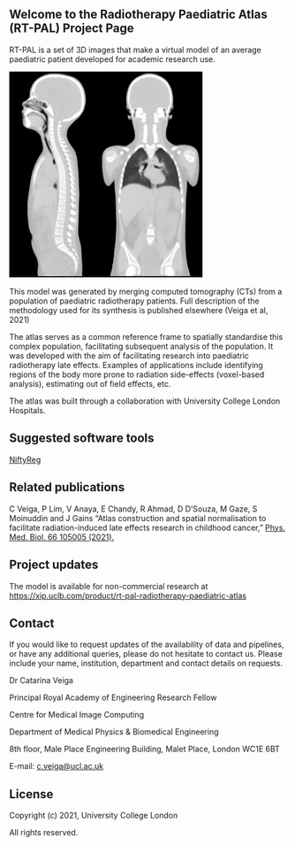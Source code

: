 ## Welcome to the Radiotherapy Paediatric Atlas (RT-PAL) Project Page

RT-PAL is a set of 3D images that make  a virtual model of an average paediatric patient developed for academic research use.

<img src="atlas.png" width="350" class="inline"/>

This model was generated by merging computed tomography (CTs) from a population of paediatric radiotherapy patients. Full description of the methodology used for its synthesis is published elsewhere (Veiga et al, 2021)

The atlas serves as a common reference frame to spatially standardise this complex population, facilitating subsequent analysis of the population. It was developed with the aim of facilitating research into paediatric radiotherapy late effects. Examples of applications include identifying regions of the body more prone to radiation side-effects (voxel-based analysis), estimating out of field effects, etc.
 
The atlas was built through a collaboration with University College London Hospitals.



## Suggested software tools

[NiftyReg](https://sourceforge.net/projects/niftyreg/) 



## Related publications

C Veiga, P Lim, V Anaya, E Chandy, R Ahmad, D D’Souza, M Gaze, S Moinuddin and J Gains “Atlas construction and spatial normalisation to facilitate radiation-induced late effects research in childhood cancer,” [Phys. Med. Biol. 66 105005 (2021).](https://doi.org/10.1088/1361-6560/abf010)



## Project updates

The model is available for non-commercial research at https://xip.uclb.com/product/rt-pal-radiotherapy-paediatric-atlas



## Contact

If you would like to request updates of the availability of data and pipelines, or have any additional queries, please do not hesitate to contact us. Please include your name, institution, department and contact details on requests.

Dr Catarina Veiga

Principal Royal Academy of Engineering Research Fellow

Centre for Medical Image Computing

Department of Medical Physics & Biomedical Engineering

8th floor, Male Place Engineering Building, Malet Place, London WC1E 6BT

E-mail: c.veiga@ucl.ac.uk



## License

Copyright (c) 2021, University College London

All rights reserved.

